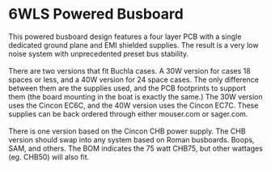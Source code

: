 # 6WLS Powered Busboard
This powered busboard design features a four layer PCB with a single dedicated ground plane and EMI shielded supplies. The result is a very low noise system with unprecedented preset bus stability.
</br>
</br>
There are two versions that fit Buchla cases. A 30W version for cases 18 spaces or less, and a 40W version for 24 space cases. The only difference between them are the supplies used, and the PCB footprints to support them (the board mounting in the boat is exactly the same.) The 30W version uses the Cincon EC6C, and the 40W version uses the Cincon EC7C. These supplies can be back ordered through either mouser.com or sager.com. 
</br>
</br>
There is one version based on the Cincon CHB power supply. The CHB version should swap into any system based on Roman busboards. Boops, SAM, and others. The BOM indicates the 75 watt CHB75, but other wattages (eg. CHB50) will also fit.
